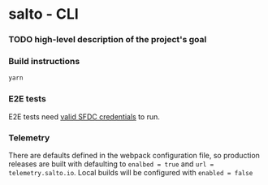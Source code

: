 # salto - CLI

### TODO high-level description of the project's goal

### Build instructions

```bash
yarn
```

### E2E tests

E2E tests need [valid SFDC credentials](../salesforce-adapter/README.md#E2E-tests) to run.

### Telemetry

There are defaults defined in the webpack configuration file, so production releases are built with defaulting
to `enalbed = true` and `url = telemetry.salto.io`.
Local builds will be configured with `enabled = false`
